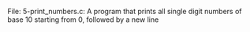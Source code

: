 File: 5-print_numbers.c: A  program that prints all single digit numbers of base 10 starting from 0, followed by a new line
